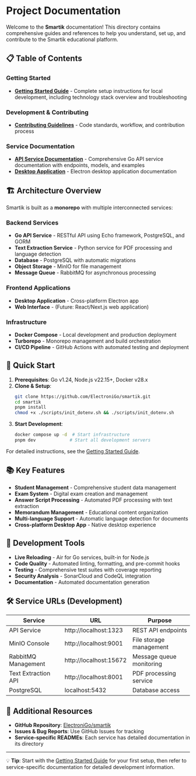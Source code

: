 # Project Documentation

Welcome to the **Smartik** documentation! This directory contains comprehensive guides and references to help you understand, set up, and contribute to the Smartik educational platform.

## 📋 Table of Contents

### Getting Started
- [**Getting Started Guide**](./get-started.md) - Complete setup instructions for local development, including technology stack overview and troubleshooting

### Development & Contributing  
- [**Contributing Guidelines**](./contributing.md) - Code standards, workflow, and contribution process

### Service Documentation
- [**API Service Documentation**](../services/api/README.md) - Comprehensive Go API service documentation with endpoints, models, and examples
- [**Desktop Application**](../apps/desktop/README.md) - Electron desktop application documentation

## 🏗️ Architecture Overview

Smartik is built as a **monorepo** with multiple interconnected services:

### Backend Services
- **Go API Service** - RESTful API using Echo framework, PostgreSQL, and GORM
- **Text Extraction Service** - Python service for PDF processing and language detection
- **Database** - PostgreSQL with automatic migrations
- **Object Storage** - MinIO for file management
- **Message Queue** - RabbitMQ for asynchronous processing

### Frontend Applications  
- **Desktop Application** - Cross-platform Electron app
- **Web Interface** - (Future: React/Next.js web application)

### Infrastructure
- **Docker Compose** - Local development and production deployment
- **Turborepo** - Monorepo management and build orchestration
- **CI/CD Pipeline** - GitHub Actions with automated testing and deployment

## 🚀 Quick Start

1. **Prerequisites**: Go v1.24, Node.js v22.15+, Docker v28.x
2. **Clone & Setup**:
   ```bash
   git clone https://github.com/ElectroniGo/smartik.git
   cd smartik
   pnpm install
   chmod +x ./scripts/init_dotenv.sh && ./scripts/init_dotenv.sh
   ```
3. **Start Development**:
   ```bash
   docker compose up -d  # Start infrastructure
   pnpm dev             # Start all development servers
   ```

For detailed instructions, see the [Getting Started Guide](./get-started.md).

## 📚 Key Features

- **Student Management** - Comprehensive student data management
- **Exam System** - Digital exam creation and management  
- **Answer Script Processing** - Automated PDF processing with text extraction
- **Memorandum Management** - Educational content organization
- **Multi-language Support** - Automatic language detection for documents
- **Cross-platform Desktop App** - Native desktop experience

## 🔧 Development Tools

- **Live Reloading** - Air for Go services, built-in for Node.js
- **Code Quality** - Automated linting, formatting, and pre-commit hooks  
- **Testing** - Comprehensive test suites with coverage reporting
- **Security Analysis** - SonarCloud and CodeQL integration
- **Documentation** - Automated documentation generation

## 🛠️ Service URLs (Development)

| Service | URL | Purpose |
|---------|-----|---------|
| API Service | http://localhost:1323 | REST API endpoints |
| MinIO Console | http://localhost:9001 | File storage management |
| RabbitMQ Management | http://localhost:15672 | Message queue monitoring |
| Text Extraction API | http://localhost:8001 | PDF processing service |
| PostgreSQL | localhost:5432 | Database access |

## 📖 Additional Resources

- **GitHub Repository**: [ElectroniGo/smartik](https://github.com/ElectroniGo/smartik)
- **Issues & Bug Reports**: Use GitHub Issues for tracking
- **Service-specific READMEs**: Each service has detailed documentation in its directory

---

💡 **Tip**: Start with the [Getting Started Guide](./get-started.md) for your first setup, then refer to service-specific documentation for detailed development information.